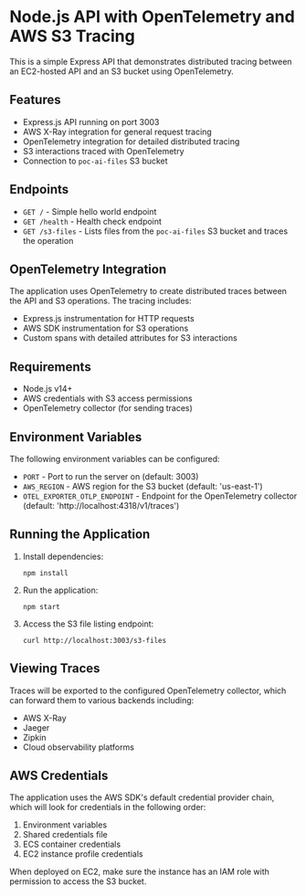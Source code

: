 # Node.js API with OpenTelemetry and AWS S3 Tracing

This is a simple Express API that demonstrates distributed tracing between an EC2-hosted API and an S3 bucket using OpenTelemetry.

## Features

- Express.js API running on port 3003
- AWS X-Ray integration for general request tracing
- OpenTelemetry integration for detailed distributed tracing
- S3 interactions traced with OpenTelemetry
- Connection to `poc-ai-files` S3 bucket

## Endpoints

- `GET /` - Simple hello world endpoint
- `GET /health` - Health check endpoint
- `GET /s3-files` - Lists files from the `poc-ai-files` S3 bucket and traces the operation

## OpenTelemetry Integration

The application uses OpenTelemetry to create distributed traces between the API and S3 operations. The tracing includes:

- Express.js instrumentation for HTTP requests
- AWS SDK instrumentation for S3 operations
- Custom spans with detailed attributes for S3 interactions

## Requirements

- Node.js v14+
- AWS credentials with S3 access permissions
- OpenTelemetry collector (for sending traces)

## Environment Variables

The following environment variables can be configured:

- `PORT` - Port to run the server on (default: 3003)
- `AWS_REGION` - AWS region for the S3 bucket (default: 'us-east-1')
- `OTEL_EXPORTER_OTLP_ENDPOINT` - Endpoint for the OpenTelemetry collector (default: 'http://localhost:4318/v1/traces')

## Running the Application

1. Install dependencies:
   ```
   npm install
   ```

2. Run the application:
   ```
   npm start
   ```

3. Access the S3 file listing endpoint:
   ```
   curl http://localhost:3003/s3-files
   ```

## Viewing Traces

Traces will be exported to the configured OpenTelemetry collector, which can forward them to various backends including:

- AWS X-Ray
- Jaeger
- Zipkin
- Cloud observability platforms

## AWS Credentials

The application uses the AWS SDK's default credential provider chain, which will look for credentials in the following order:

1. Environment variables
2. Shared credentials file
3. ECS container credentials
4. EC2 instance profile credentials

When deployed on EC2, make sure the instance has an IAM role with permission to access the S3 bucket. 
